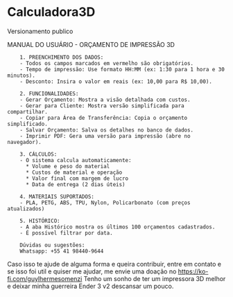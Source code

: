 # Calculadora3D
Versionamento publico

MANUAL DO USUÁRIO - ORÇAMENTO DE IMPRESSÃO 3D

        1. PREENCHIMENTO DOS DADOS:
        - Todos os campos marcados em vermelho são obrigatórios.
        - Tempo de impressão: Use formato HH:MM (ex: 1:30 para 1 hora e 30 minutos).
        - Desconto: Insira o valor em reais (ex: 10,00 para R$ 10,00).

        2. FUNCIONALIDADES:
        - Gerar Orçamento: Mostra a visão detalhada com custos.
        - Gerar para Cliente: Mostra versão simplificada para compartilhar.
        - Copiar para Área de Transferência: Copia o orçamento simplificado.
        - Salvar Orçamento: Salva os detalhes no banco de dados.
        - Imprimir PDF: Gera uma versão para impressão (abre no navegador).

        3. CÁLCULOS:
        - O sistema calcula automaticamente:
          * Volume e peso do material
          * Custos de material e operação
          * Valor final com margem de lucro
          * Data de entrega (2 dias úteis)

        4. MATERIAIS SUPORTADOS:
        - PLA, PETG, ABS, TPU, Nylon, Policarbonato (com preços atualizados)

        5. HISTÓRICO:
        - A aba Histórico mostra os últimos 100 orçamentos cadastrados.
        - É possível filtrar por data.

        Dúvidas ou sugestões:
        Whatsapp: +55 41 98440-9644

Caso isso te ajude de alguma forma e queira contribuir, entre em contato e se isso foi util e quiser me ajudar, 
me envie uma doação no https://ko-fi.com/guylhermesomenzi
Tenho um sonho de ter um impressora 3D melhor e deixar minha guerreira Ender 3 v2 descansar um pouco.
